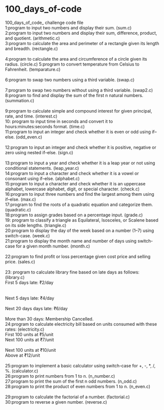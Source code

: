 # 100_days_of-code
100_days_of_code_ challenge                                                                                                           code file                           
1:program to input two numbers and display their sum.                                                                                  (sum.c)     
2:program to input two numbers and display their sum, difference, product, and quotient.                                              (arithmetic.c)   
3:program to calculate the area and perimeter of a rectangle given its length and breadth.                                            (rectangle.c)    
<br>4:program to calculate the area and circumference of a circle given its radius.                                                   (circle.c) 
5:program to convert temperature from Celsius to Fahrenheit.                                                                          (temparature.c)  
<br>6:program to swap two numbers using a third variable.                                                                             (swap.c)   
<br>7:program to swap two numbers without using a third variable.                                                                     (swap2.c)
<br>8:program to find and display the sum of the first n natural numbers.                                                             (summation.c)   
<br>9:program to calculate simple and compound interest for given principal, rate, and time.                                          (interest.c) 
<br>10: program to input time in seconds and convert it to hours:minutes:seconds format.                                              (time.c)
<br>11:program to input an integer and check whether it is even or odd using if–else.                                                 (odd_even.c)   
<br>12:program to input an integer and check whether it is positive, negative or zero using nested if–else.                           (sign.c)  
<br>13:program to input a year and check whether it is a leap year or not using conditional statements.                               (leap_year.c)
<br>14:program to input a character and check whether it is a vowel or consonant using if–else.                                       (alphabet.c)
<br>15:program to input a character and check whether it is an uppercase alphabet, lowercase alphabet, digit, or special character.   (check.c) 
<br>16:program to input three numbers and find the largest among them using if–else.                                                  (max.c)
<br>17:program to find the roots of a quadratic equation and categorize them.                                                         (quadratic.c)
<br>18:program to assign grades based on a percentage input.                                                                          (grade.c)
<br>19: program to classify a triangle as Equilateral, Isosceles, or Scalene based on its side lengths.                               (triangle.c)
<br>20:program to display the day of the week based on a number (1–7) using switch-case.                                              (week.c) 
<br>21:program to display the month name and number of days using switch-case for a given month number.                               (month.c)  
<br>22:program to find profit or loss percentage given cost price and selling price.                                                  (sales.c)  
<br>23: program to calculate library fine based on late days as follows:                                                              (library.c)
 <br>            First 5 days late: ₹2/day <br>     
 <br>            Next 5 days late: ₹4/day  
 <br>            Next 20 days days late: ₹6/day <br>
 <br>            More than 30 days: Membership Cancelled. 
<br>24:program to calculate electricity bill based on units consumed with these rates:                                                (electricity.c) 
   <br>          First 100 units at ₹5/unit 
   <br>          Next 100 units at ₹7/unit<br>
   <br>          Next 100 units at ₹10/unit
    <br>         Above at ₹12/unit <br>
<br>25:program to implement a basic calculator using switch-case for +, -, *, /, %.                                                    (calculator.c) 
<br>26:program to print numbers from 1 to n.                                                                                           (n_number.c) 
<br>27:program to print the sum of the first n odd numbers.                                                                            (n_odd.c) 
<br>28:program to print the product of even numbers from 1 to n.                                                                       (n_even.c)  
<br>29:program to calculate the factorial of a number.                                                                                 (factorial.c) 
<br>30:program to reverse a given number.                                                                                              (reverse.c) 
